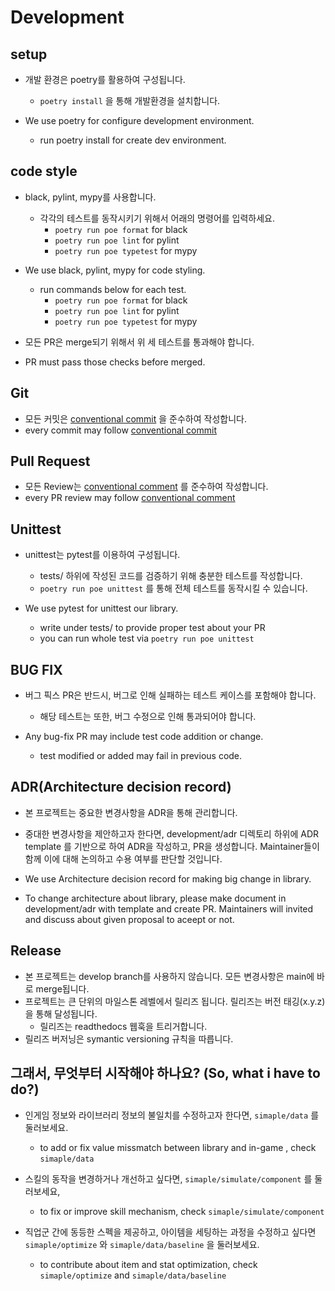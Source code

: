 # Development

## setup

- 개발 환경은 poetry를 활용하여 구성됩니다.
  - `poetry install` 을 통해 개발환경을 설치합니다.

- We use poetry for configure development environment.
  - run poetry install for create dev environment.


## code style
- black, pylint, mypy를 사용합니다. 
  - 각각의 테스트를 동작시키기 위해서 어래의 명령어를 입력하세요.
    - `poetry run poe format` for black
    - `poetry run poe lint` for pylint
    - `poetry run poe typetest` for mypy

- We use black, pylint, mypy for code styling.
  - run commands below for each test.
    - `poetry run poe format` for black
    - `poetry run poe lint` for pylint
    - `poetry run poe typetest` for mypy

- 모든 PR은 merge되기 위해서 위 세 테스트를 통과해야 합니다.
- PR must pass those checks before merged.

## Git 
- 모든 커밋은 [conventional commit](https://www.conventionalcommits.org/en/v1.0.0/) 을 준수하여 작성합니다.
- every commit may follow [conventional commit](https://www.conventionalcommits.org/en/v1.0.0/)

## Pull Request
- 모든 Review는 [conventional comment](https://conventionalcomments.org/) 를 준수하여 작성합니다.
- every PR review may follow [conventional comment](https://conventionalcomments.org/)

## Unittest
- unittest는 pytest를 이용하여 구성됩니다.
  - tests/ 하위에 작성된 코드를 검증하기 위해 충분한 테스트를 작성합니다.
  - `poetry run poe unittest` 를 통해 전체 테스트를 동작시킬 수 있습니다.

- We use pytest for unittest our library.
  - write under tests/ to provide proper test about your PR
  - you can run whole test via `poetry run poe unittest`

## BUG FIX
- 버그 픽스 PR은 반드시, 버그로 인해 실패하는 테스트 케이스를 포함해야 합니다.
  - 해당 테스트는 또한, 버그 수정으로 인해 통과되어야 합니다.

- Any bug-fix PR may include test code addition or change.
  - test modified or added may fail in previous code.


## ADR(Architecture decision record)
- 본 프로젝트는 중요한 변경사항을 ADR을 통해 관리합니다.
- 중대한 변경사항을 제안하고자 한다면, development/adr 디렉토리 하위에 ADR template 를 기반으로 하여 ADR을 작성하고, PR을 생성합니다. Maintainer들이 함께 이에 대해 논의하고 수용 여부를 판단할 것입니다.

- We use Architecture decision record for making big change in library.
- To change architecture about library, please make document in development/adr with template and create PR. Maintainers will invited and discuss about given proposal to aceept or not.


## Release
- 본 프로젝트는 develop branch를 사용하지 않습니다. 모든 변경사항은 main에 바로 merge됩니다.
- 프로젝트는 큰 단위의 마일스톤 레벨에서 릴리즈 됩니다. 릴리즈는 버전 태깅(x.y.z)을 통해 달성됩니다.
  - 릴리즈는 readthedocs 웹훅을 트리거합니다.
- 릴리즈 버저닝은 symantic versioning 규칙을 따릅니다.


## 그래서, 무엇부터 시작해야 하나요? (So, what i have to do?)
- 인게임 정보와 라이브러리 정보의 불일치를 수정하고자 한다면, `simaple/data` 를 둘러보세요.
  - to add or fix value missmatch between library and  in-game , check `simaple/data`

- 스킬의 동작을 변경하거나 개선하고 싶다면, `simaple/simulate/component` 를 둘러보세요,
  - to fix or improve skill mechanism, check `simaple/simulate/component`

- 직업군 간에 동등한 스펙을 제공하고, 아이템을 세팅하는 과정을 수정하고 싶다면 `simaple/optimize` 와 `simaple/data/baseline` 을 둘러보세요.
  - to contribute about item and stat optimization, check `simaple/optimize` and `simaple/data/baseline`

